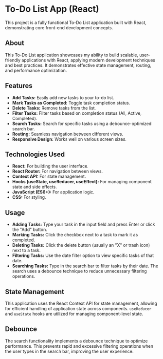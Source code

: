 # To-Do List App (React)

This project is a fully functional To-Do List application built with React, demonstrating core front-end development concepts.

## About

This To-Do List application showcases my ability to build scalable, user-friendly applications with React, applying modern development techniques and best practices. It demonstrates effective state management, routing, and performance optimization.

## Features

* **Add Tasks:** Easily add new tasks to your to-do list.
* **Mark Tasks as Completed:** Toggle task completion status.
* **Delete Tasks:** Remove tasks from the list.
* **Filter Tasks:** Filter tasks based on completion status (All, Active, Completed).
* **Search Tasks:** Search for specific tasks using a debounce-optimized search bar.
* **Routing:** Seamless navigation between different views.
* **Responsive Design:** Works well on various screen sizes.

## Technologies Used

* **React:** For building the user interface.
* **React Router:** For navigation between views.
* **Context API:** For state management.
* **Hooks (useState, useReducer, useEffect):** For managing component state and side effects.
* **JavaScript (ES6+):** For application logic.
* **CSS:** For styling.

## Usage

* **Adding Tasks:** Type your task in the input field and press Enter or click the "Add" button.
* **Marking Tasks:** Click the checkbox next to a task to mark it as completed.
* **Deleting Tasks:** Click the delete button (usually an "X" or trash icon) next to a task.
* **Filtering Tasks:** Use the date filter option to view specific tasks of that date.
* **Searching Tasks:** Type in the search bar to filter tasks by their date. The search uses a debounce technique to reduce unnecessary filtering operations.

## State Management

This application uses the React Context API for state management, allowing for efficient handling of application state across components. `useReducer` and `useState` hooks are utilized for managing component-level state.

## Debounce

The search functionality implements a debounce technique to optimize performance. This prevents rapid and excessive filtering operations when the user types in the search bar, improving the user experience.

